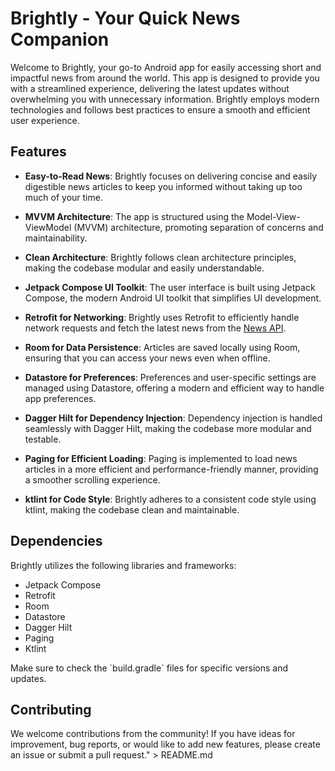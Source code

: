 # Brightly - Your Quick News Companion

Welcome to Brightly, your go-to Android app for easily accessing short and impactful news from around the world. This app is designed to provide you with a streamlined experience, delivering the latest updates without overwhelming you with unnecessary information. Brightly employs modern technologies and follows best practices to ensure a smooth and efficient user experience.

## Features

- **Easy-to-Read News**: Brightly focuses on delivering concise and easily digestible news articles to keep you informed without taking up too much of your time.

- **MVVM Architecture**: The app is structured using the Model-View-ViewModel (MVVM) architecture, promoting separation of concerns and maintainability.

- **Clean Architecture**: Brightly follows clean architecture principles, making the codebase modular and easily understandable.

- **Jetpack Compose UI Toolkit**: The user interface is built using Jetpack Compose, the modern Android UI toolkit that simplifies UI development.

- **Retrofit for Networking**: Brightly uses Retrofit to efficiently handle network requests and fetch the latest news from the [News API](https://newsapi.org/).

- **Room for Data Persistence**: Articles are saved locally using Room, ensuring that you can access your news even when offline.

- **Datastore for Preferences**: Preferences and user-specific settings are managed using Datastore, offering a modern and efficient way to handle app preferences.

- **Dagger Hilt for Dependency Injection**: Dependency injection is handled seamlessly with Dagger Hilt, making the codebase more modular and testable.

- **Paging for Efficient Loading**: Paging is implemented to load news articles in a more efficient and performance-friendly manner, providing a smoother scrolling experience.

- **ktlint for Code Style**: Brightly adheres to a consistent code style using ktlint, making the codebase clean and maintainable.

## Dependencies

Brightly utilizes the following libraries and frameworks:

- Jetpack Compose
- Retrofit
- Room
- Datastore
- Dagger Hilt
- Paging
- Ktlint

Make sure to check the \`build.gradle\` files for specific versions and updates.

## Contributing

We welcome contributions from the community! If you have ideas for improvement, bug reports, or would like to add new features, please create an issue or submit a pull request." > README.md


